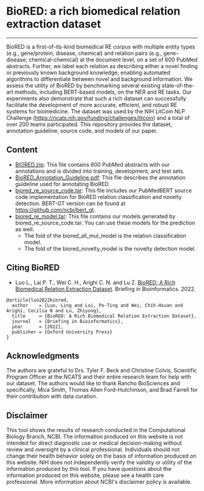 # BioRED: a rich biomedical relation extraction dataset

-----

BioRED is a first-of-its-kind biomedical RE corpus with multiple entity types (e.g., gene/protein, disease, chemical) and relation pairs (e.g., gene-disease; chemical-chemical) at the document level, on a set of 600 PubMed abstracts. Further, we label each relation as describing either a novel finding or previously known background knowledge, enabling automated algorithms to differentiate between novel and background information. We assess the utility of BioRED by benchmarking several existing state-of-the-art methods, including BERT-based models, on the NER and RE tasks. Our experiments also demonstrate that such a rich dataset can successfully facilitate the development of more accurate, efficient, and robust RE systems for biomedicine. The dataset was used by the NIH LitCoin NLP Challenge (https://ncats.nih.gov/funding/challenges/litcoin) and a total of over 200 teams participated. This repository provides the dataset, annotation guideline, source code, and models of our paper.

## Content

* [BIORED.zip](https://ftp.ncbi.nlm.nih.gov/pub/lu/BioRED/BIORED.zip): This file contains 600 PubMed abstracts with our annotations and is divided into training, development, and test sets.
* [BioRED_Annotation_Guideline.pdf](https://ftp.ncbi.nlm.nih.gov/pub/lu/BioRED/BioRED_Annotation_Guideline.pdf): This file describes the annotation guideline used for annotating BioRED.
* [biored_re_source_code.tar](https://ftp.ncbi.nlm.nih.gov/pub/lu/BioRED/biored_re_source_code.tar): This file includes our PubMedBERT source code implementation for BioRED relation classification and novelty detection. BERT-GT version can be found at https://github.com/ncbi/bert_gt.
* [biored_re_model.tar](https://ftp.ncbi.nlm.nih.gov/pub/lu/BioRED/biored_re_model.tar): This file contains our models generated by biored_re_source_code.tar. You can use these models for the prediction as well.
    * The fold of the biored_all_mul_model is the relation classification model.
    * The fold of the biored_novelty_model is the novelty detection model.

## Citing BioRED

* Luo L., Lai P. T., Wei C. H., Arighi C. N. and Lu Z. [BioRED: A Rich Biomedical Relation Extraction Dataset](https://doi.org/10.1093/bib/bbac282). Briefing in Bioinformatics. 2022.
```
@article{luo2022biored,
  author    = {Luo, Ling and Lai, Po-Ting and Wei, Chih-Hsuan and Arighi, Cecilia N and Lu, Zhiyong},
  title     = {BioRED: A Rich Biomedical Relation Extraction Dataset},
  journal   = {Briefing in Bioinformatics},
  year      = {2022},
  publisher = {Oxford University Press}
}
```

## Acknowledgments

The authors are grateful to Drs. Tyler F. Beck and Christine Colvis, Scientific Program Officer at the NCATS and their entire research team for help with our dataset. The authors would like to thank Rancho BioSciences and specifically, Mica Smith, Thomas Allen Ford-Hutchinson, and Brad Farrell for their contribution with data curation.

## Disclaimer

This tool shows the results of research conducted in the Computational Biology Branch, NCBI. The information produced
on this website is not intended for direct diagnostic use or medical decision-making without review and oversight
by a clinical professional. Individuals should not change their health behavior solely on the basis of information
produced on this website. NIH does not independently verify the validity or utility of the information produced
by this tool. If you have questions about the information produced on this website, please see a health care
professional. More information about NCBI's disclaimer policy is available.
